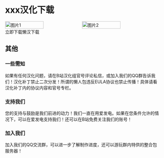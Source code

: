 <script setup>
import ButtonComponent from '../.vitepress/theme/components/ButtonComponent.vue'
</script>

# xxx汉化下载
<div style="display: flex">
  <img src="" style="width:50%" alt="图片1">
  <img src="" style="width:50%" alt="图片2">
</div>

<div style="display: flex;">
  <ButtonComponent link="">立即下载</ButtonComponent>
  <ButtonComponent buttonClass='button2' link="">懒汉下载</ButtonComponent>
</div>

## 其他
### 一些需知
如果有任何汉化问题，请在B站汉化组官号评论私信，或加入我们的QQ群告诉我们！汉化补丁禁止二次分发！所谓的懒人包违反EULA协议也禁止传播！具体请看汉化补丁内的协议内容和官号专栏。

### 支持我们
您的支持与鼓励是我们前进的动力！我们一直在用爱发电。如果在您条件允许的情况下，可以在爱发电支持我们！还可以在B站免费关注我们的账号！

### 加入我们
加入我们的QQ交流群，可以进一步了解制作进度，还可以游玩群内特供的整合包服务器！